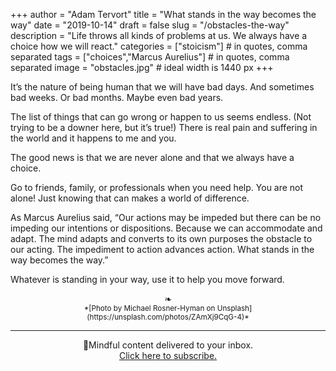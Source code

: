 +++
author = "Adam Tervort"
title = "What stands in the way becomes the way"
date = "2019-10-14"
draft = false
slug = "/obstacles-the-way"
description = "Life throws all kinds of problems at us. We always have a choice how we will react."
categories = ["stoicism"] # in quotes, comma separated
tags = ["choices","Marcus Aurelius"] # in quotes, comma separated
image = "obstacles.jpg" # ideal width is 1440 px
+++

It’s the nature of being human that we will have bad days. And sometimes bad weeks. Or bad months. Maybe even bad years. 

The list of things that can go wrong or happen to us seems endless. (Not trying to be a downer here, but it’s true!) There is real pain and suffering in the world and it happens to me and you.

The good news is that we are never alone and that we always have a choice.

Go to friends, family, or professionals when you need help. You are not alone! Just knowing that can makes a world of difference.

As Marcus Aurelius said, “Our actions may be impeded but there can be no impeding our intentions or dispositions. Because we can accommodate and adapt. The mind adapts and converts to its own purposes the obstacle to our acting. The impediment to action advances action. What stands in the way becomes the way.” 

Whatever is standing in your way, use it to help you move forward.

<center>❧</center>
<center><small> *[Photo by Michael Rosner-Hyman on Unsplash](https://unsplash.com/photos/ZAmXj9CqG-4)* </small>

---

📨Mindful content delivered to your inbox. <br>[Click here to subscribe.](https://mailchi.mp/269014a38d08/adamtervort)</center>
